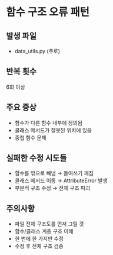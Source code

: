 # 함수 구조 오류 패턴

## 발생 파일
- data_utils.py (주로)

## 반복 횟수
6회 이상

## 주요 증상
- 함수가 다른 함수 내부에 정의됨
- 클래스 메서드가 잘못된 위치에 있음
- 중첩 함수 문제

## 실패한 수정 시도들
- 함수를 밖으로 빼냄 → 들여쓰기 깨짐
- 클래스 메서드 이동 → AttributeError 발생
- 부분적 구조 수정 → 전체 구조 파괴

## 주의사항
- 파일 전체 구조도를 먼저 그릴 것
- 함수/클래스 계층 구조 이해
- 한 번에 한 가지만 수정
- 수정 후 전체 구조 검증
